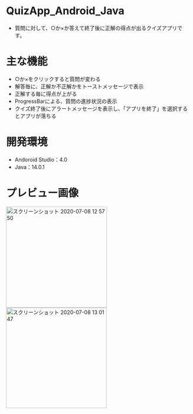 # QuizApp_Android_Java
* 質問に対して、○か×か答えて終了後に正解の得点が出るクイズアプリです。

# 主な機能
* ○か×をクリックすると質問が変わる
* 解答毎に、正解か不正解かをトーストメッセージで表示
* 正解する毎に得点が上がる
* ProgressBarによる、質問の進捗状況の表示
* クイズ終了後にアラートメッセージを表示し、「アプリを終了」を選択するとアプリが落ちる

# 開発環境
* Andoroid Studio：4.0
* Java：14.0.1

# プレビュー画像

<img width="273" alt="スクリーンショット 2020-07-08 12 57 50" src="https://user-images.githubusercontent.com/49052894/86874085-a2088800-c11a-11ea-9df0-85650ddca48e.png">

<img width="272" alt="スクリーンショット 2020-07-08 13 01 47" src="https://user-images.githubusercontent.com/49052894/86874380-396ddb00-c11b-11ea-9252-ca86fff44d29.png">
